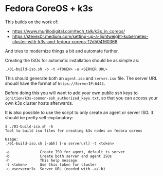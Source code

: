 # Fedora CoreOS + k3s

This builds on the work of:
- https://www.murillodigital.com/tech_talk/k3s_in_coreos/
- https://stevex0r.medium.com/setting-up-a-lightweight-kubernetes-cluster-with-k3s-and-fedora-coreos-12d504160366

And tries to modernize things a bit and automate further.

Creating the ISOs for automatic installation should be as simple as:
```
./01-build-iso.sh -b -t <TOKEN> -u <SERVER URL>
```
This should generate both an `agent.iso` and `server.iso` file. The server URL shoudl have the format of `https://ServerIP:6443`.

Before doing this you will want to add your own public ssh keys to `ignition/k3s-common-ssh_authorized_keys.txt`, so that you can access your own k3s cluster hosts afterwards.

It is also possible to use the script to only create an agent or server ISO. It should be pretty self-explanatory:

```
$ ./01-build-iso.sh -h
Tool to build iso files for creating k3s nodes on fedora coreos

Usage:
./01-build-iso.sh [-abh] [-u serverurl] -t <token>

-a              Create ISO for agent, default is server
-b              Create both server and agent ISOs
-h              This help message
-t <token>      Use this token for cluster
-u <serverurl>  Server URL (needed with -a/-b)
```
